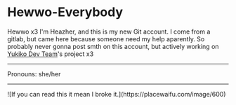 # Hewwo-Everybody
Hewwo x3 I'm Heazher, and this is my new Git account. I come from a gitlab, but came here because someone need my help aparently. So probably never gonna post smth on this account, but actively working on [Yukiko Dev Team](https://github.com/Yukiko-Dev-Team)'s project x3 
<hr>
Pronouns: she/her
<hr>
![If you can read this it mean I broke it.](https://placewaifu.com/image/600)
